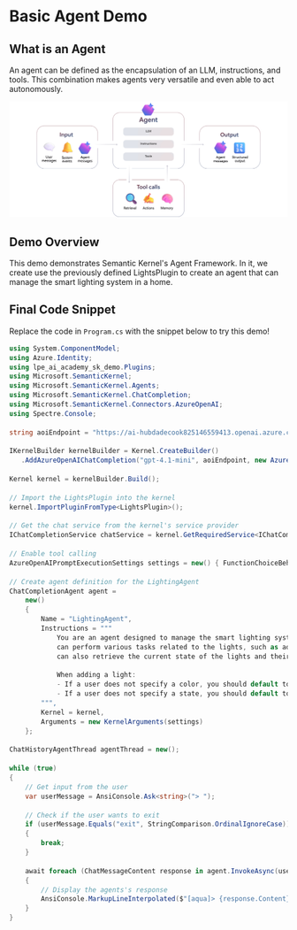 # Basic Agent Demo

## What is an Agent

An agent can be defined as the encapsulation of an LLM, instructions, and tools. This combination makes agents very versatile and even able to act autonomously. 

![An agent is the combination of an LLM, Instructions, and Tools](what-is-an-agent.png)

## Demo Overview

This demo demonstrates Semantic Kernel's Agent Framework. In it, we create use the previously defined LightsPlugin to create an agent that can manage the smart lighting system in a home.

## Final Code Snippet 

Replace the code in `Program.cs` with the snippet below to try this demo!

```csharp
using System.ComponentModel;
using Azure.Identity;
using lpe_ai_academy_sk_demo.Plugins;
using Microsoft.SemanticKernel;
using Microsoft.SemanticKernel.Agents;
using Microsoft.SemanticKernel.ChatCompletion;
using Microsoft.SemanticKernel.Connectors.AzureOpenAI;
using Spectre.Console;

string aoiEndpoint = "https://ai-hubdadecook825146559413.openai.azure.com/";

IKernelBuilder kernelBuilder = Kernel.CreateBuilder()
   .AddAzureOpenAIChatCompletion("gpt-4.1-mini", aoiEndpoint, new AzureCliCredential(), serviceId: "chat");

Kernel kernel = kernelBuilder.Build();

// Import the LightsPlugin into the kernel
kernel.ImportPluginFromType<LightsPlugin>();

// Get the chat service from the kernel's service provider
IChatCompletionService chatService = kernel.GetRequiredService<IChatCompletionService>("chat");

// Enable tool calling
AzureOpenAIPromptExecutionSettings settings = new() { FunctionChoiceBehavior = FunctionChoiceBehavior.Auto() };

// Create agent definition for the LightingAgent
ChatCompletionAgent agent =
	new()
	{
		Name = "LightingAgent",
		Instructions = """
			You are an agent designed to manage the smart lighting system in a home. 
			can perform various tasks related to the lights, such as adding, removing, listing, and updating lights.
			can also retrieve the current state of the lights and their colors.

			When adding a light:
			- If a user does not specify a color, you should default to "white"
			- If a user does not specify a state, you should default to "off"
		""",
		Kernel = kernel,
		Arguments = new KernelArguments(settings)
	};

ChatHistoryAgentThread agentThread = new();

while (true)
{
	// Get input from the user
	var userMessage = AnsiConsole.Ask<string>("> ");

	// Check if the user wants to exit
	if (userMessage.Equals("exit", StringComparison.OrdinalIgnoreCase))
	{
		break;
	}

	await foreach (ChatMessageContent response in agent.InvokeAsync(userMessage, agentThread))
	{
		// Display the agents's response
		AnsiConsole.MarkupLineInterpolated($"[aqua]> {response.Content}[/]");
	}
}
```